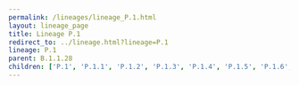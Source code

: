 ```yaml
---
permalink: /lineages/lineage_P.1.html
layout: lineage_page
title: Lineage P.1
redirect_to: ../lineage.html?lineage=P.1
lineage: P.1
parent: B.1.1.28
children: ['P.1', 'P.1.1', 'P.1.2', 'P.1.3', 'P.1.4', 'P.1.5', 'P.1.6', 'P.1.7', 'P.1.8']
---
```

